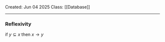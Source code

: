 Created: Jun 04 2025
Class: [[Database]] 
- - -
### Reflexivity
if $y \subseteq x$ then $x \rightarrow y$


